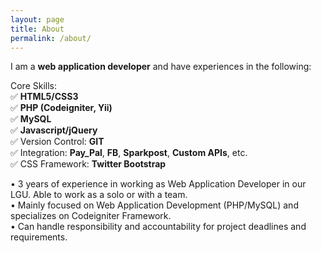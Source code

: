 ```yaml
---
layout: page
title: About
permalink: /about/
---
```


I am a **web application developer** and have experiences in the following:

Core Skills:<br>
✅ **HTML5/CSS3**<br>
✅ **PHP (Codeigniter, Yii)**<br>
✅ **MySQL**<br>
✅ **Javascript/jQuery**<br>
✅ Version Control: **GIT**<br>
✅ Integration: **Pay_Pal**, **FB**, **Sparkpost**, **Custom APIs**, etc.<br>
✅ CSS Framework: **Twitter Bootstrap**<br>

• 3 years of experience in working as Web Application Developer in our LGU. Able to work as a solo or with a team.<br>
• Mainly focused on Web Application Development (PHP/MySQL) and specializes on Codeigniter Framework.<br>
• Can handle responsibility and accountability for project deadlines and requirements.<br>


